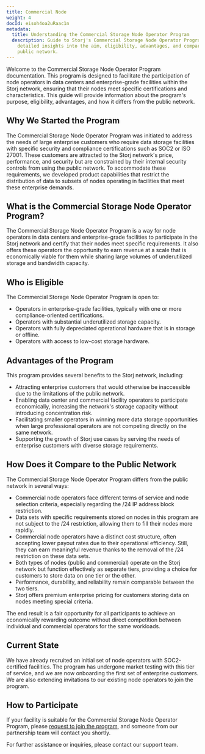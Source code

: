 ```yaml
---
title: Commercial Node
weight: 4
docId: eisoh4oa2uRaac1n
metadata:
  title: Understanding the Commercial Storage Node Operator Program
  description: Guide to Storj's Commercial Storage Node Operator Program, offering
    detailed insights into the aim, eligibility, advantages, and comparison with the
    public network.
---
```


Welcome to the Commercial Storage Node Operator Program documentation. This program is designed to facilitate the participation of node operators in data centers and enterprise-grade facilities within the Storj network, ensuring that their nodes meet specific certifications and characteristics. This guide will provide information about the program's purpose, eligibility, advantages, and how it differs from the public network.

## Why We Started the Program

The Commercial Storage Node Operator Program was initiated to address the needs of large enterprise customers who require data storage facilities with specific security and compliance certifications such as SOC2 or ISO 27001. These customers are attracted to the Storj network's price, performance, and security but are constrained by their internal security controls from using the public network. To accommodate these requirements, we developed product capabilities that restrict the distribution of data to subsets of nodes operating in facilities that meet these enterprise demands.

## What is the Commercial Storage Node Operator Program?

The Commercial Storage Node Operator Program is a way for node operators in data centers and enterprise-grade facilities to participate in the Storj network and certify that their nodes meet specific requirements. It also offers these operators the opportunity to earn revenue at a scale that is economically viable for them while sharing large volumes of underutilized storage and bandwidth capacity.

## Who is Eligible

The Commercial Storage Node Operator Program is open to:

- Operators in enterprise-grade facilities, typically with one or more compliance-oriented certifications.
- Operators with substantial underutilized storage capacity.
- Operators with fully depreciated operational hardware that is in storage or offline.
- Operators with access to low-cost storage hardware.

## Advantages of the Program

This program provides several benefits to the Storj network, including:

- Attracting enterprise customers that would otherwise be inaccessible due to the limitations of the public network.
- Enabling data center and commercial facility operators to participate economically, increasing the network's storage capacity without introducing concentration risk.
- Facilitating smaller operators in winning more data storage opportunities when large professional operators are not competing directly on the same network.
- Supporting the growth of Storj use cases by serving the needs of enterprise customers with diverse storage requirements.

## How Does it Compare to the Public Network

The Commercial Storage Node Operator Program differs from the public network in several ways:

- Commercial node operators face different terms of service and node selection criteria, especially regarding the /24 IP address block restriction.
- Data sets with specific requirements stored on nodes in this program are not subject to the /24 restriction, allowing them to fill their nodes more rapidly.
- Commercial node operators have a distinct cost structure, often accepting lower payout rates due to their operational efficiency. Still, they can earn meaningful revenue thanks to the removal of the /24 restriction on these data sets.
- Both types of nodes (public and commercial) operate on the Storj network but function effectively as separate tiers, providing a choice for customers to store data on one tier or the other.
- Performance, durability, and reliability remain comparable between the two tiers.
- Storj offers premium enterprise pricing for customers storing data on nodes meeting special criteria.

The end result is a fair opportunity for all participants to achieve an economically rewarding outcome without direct competition between individual and commercial operators for the same workloads.

## Current State

We have already recruited an initial set of node operators with SOC2-certified facilities. The program has undergone market testing with this tier of service, and we are now onboarding the first set of enterprise customers. We are also extending invitations to our existing node operators to join the program.

## How to Participate

If your facility is suitable for the Commercial Storage Node Operator Program, please [request to join the program](https://www.storj.io/partners/commercial-nodes), and someone from our partnership team will contact you shortly.

For further assistance or inquiries, please contact our support team.